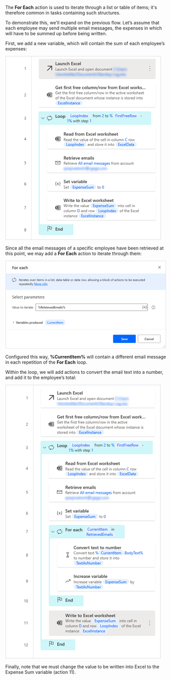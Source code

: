 The **For Each** action is used to iterate through a list or table of items; it's therefore common in tasks containing such structures.

To demonstrate this, we'll expand on the previous flow. Let’s assume that each employee may send multiple email messages, the expenses in which will have to be summed up before being written.

First, we add a new variable, which will contain the sum of each employee’s expenses:
 
![workspace loop example continued 2](..\media\workspace-loop-example-continued-2.png)

Since all the email messages of a specific employee have been retrieved at this point, we may add a **For Each** action to iterate through them:

![for each loop action properties continued](..\media\for-each-loop-action-properties-continued.png)

Configured this way, **%CurrentItem%** will contain a different email message in each repetition of the **For Each** loop.

Within the loop, we will add actions to convert the email text into a number, and add it to the employee’s total:
 
![for each loop example workspace continued](..\media\for-each-loop-example-workspace-continued.png)

Finally, note that we must change the value to be written into Excel to the Expense Sum variable (action 11).
